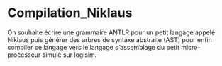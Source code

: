 # Compilation_Niklaus

On souhaite écrire une grammaire ANTLR pour un petit langage appelé Niklaus puis générer des arbres de syntaxe abstraite (AST) pour enfin compiler ce langage vers le langage d’assemblage du petit micro-processeur simulé sur logisim.
